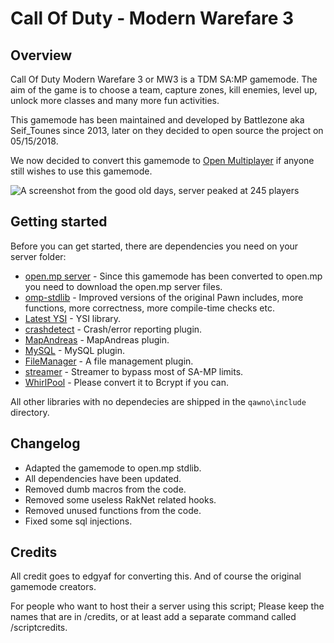 # Call Of Duty - Modern Warefare 3
## Overview
Call Of Duty Modern Warefare 3 or MW3 is a TDM SA:MP gamemode. The aim of the game is to choose a team, capture zones, kill enemies, level up, unlock more classes and many more fun activities.

This gamemode has been maintained and developed by Battlezone aka Seif_Tounes since 2013, later on they decided to open source the project on 05/15/2018.

We now decided to convert this gamemode to [Open Multiplayer](https://open.mp/faq) if anyone still wishes to use this gamemode.

![A screenshot from the good old days, server peaked at 245 players](https://i.imgur.com/cLzbzzt.png)

## Getting started
Before you can get started, there are dependencies you need on your server folder:
- [open.mp server](https://github.com/openmultiplayer/open.mp/releases/latest) - Since this gamemode has been converted to open.mp you need to download the open.mp server files.
- [omp-stdlib](https://github.com/openmultiplayer/omp-stdlib) - Improved versions of the original Pawn includes, more functions, more correctness, more compile-time checks etc.
- [Latest YSI](https://github.com/pawn-lang/YSI-Includes/releases/tag/v5.10.0006) - YSI library.
- [crashdetect](https://github.com/Y-Less/samp-plugin-crashdetect/releases/tag/v4.22) - Crash/error reporting plugin.
- [MapAndreas](https://github.com/philip1337/samp-plugin-mapandreas/releases/tag/v1.2.1) - MapAndreas plugin.
- [MySQL](https://github.com/pBlueG/SA-MP-MySQL/releases/tag/R41-4) - MySQL plugin.
- [FileManager](https://github.com/JaTochNietDan/SA-MP-FileManager/releases/tag/1.5.1) - A file management plugin.
- [streamer](https://github.com/samp-incognito/samp-streamer-plugin/releases/tag/v2.9.6) - Streamer to bypass most of SA-MP limits.
- [WhirlPool](https://github.com/Southclaws/samp-whirlpool/releases/tag/v1.0.0) - Please convert it to Bcrypt if you can. 

All other libraries with no dependecies are shipped in the `qawno\include` directory.

## Changelog
- Adapted the gamemode to open.mp stdlib.
- All dependencies have been updated.
- Removed dumb macros from the code.
- Removed some useless RakNet related hooks.
- Removed unused functions from the code.
- Fixed some sql injections.

## Credits
All credit goes to edgyaf for converting this. And of course the original gamemode creators.

For people who want to host their a server using this script; Please keep the names that are in /credits, or at least add a separate command called /scriptcredits.